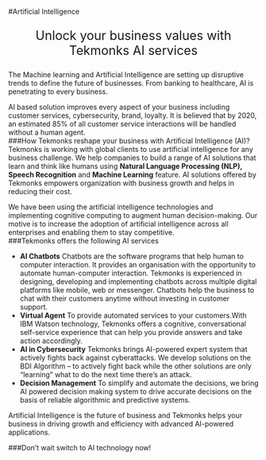 #Artificial Intelligence
<p style="font-size:25px; text-align:center">Unlock your business values with Tekmonks AI services</p>

The Machine learning and Artificial Intelligence are setting up disruptive trends to define the future of businesses. From banking to healthcare, AI is penetrating to every business.

AI based solution improves every aspect of your business including customer services, cybersecurity, brand, loyalty. It is believed that by 2020, an estimated 85% of all customer service interactions will be handled without a human agent.
<br/>
###How Tekmonks reshape your business with Artificial Intelligence (AI)?
Tekmonks is working with global clients to use artificial intelligence for any business challenge. We help companies to build a range of AI solutions that learn and think like humans using **Natural Language Processing (NLP), Speech Recognition** and **Machine Learning** feature. AI solutions offered by Tekmonks empowers organization with business growth and helps in reducing their cost.

We have been using the artificial intelligence technologies and implementing cognitive computing to augment human decision-making. Our motive is to increase the adoption of artificial intelligence across all enterprises and enabling them to stay competitive.
<br/>
###Tekmonks offers the following AI services
* **AI Chatbots**
Chatbots are the software programs that help human to computer interaction. It provides an organisation with the opportunity to automate human-computer interaction. Tekmonks is experienced in designing, developing and implementing chatbots across multiple digital platforms like mobile, web or messenger. Chatbots help the business to chat with their customers anytime without investing in customer support.
* **Virtual Agent**
To provide automated services to your customers.With IBM Watson technology, Tekmonks offers a cognitive, conversational self-service experience that can help you provide answers and take action accordingly.
* **AI in Cybersecurity**
Tekmonks brings AI-powered expert system that  actively fights back against cyberattacks. 
We develop solutions on the BDI Algorithm – to actively fight back while the other solutions are only “learning” what to do the next time there’s an attack. 
* **Decision Management**
To simplify and automate the decisions, we bring AI powered decision making system to drive accurate decisions on the basis of reliable algorithmic and predictive systems.

Artificial Intelligence is the future of business and Tekmonks helps your business in driving growth and efficiency with advanced AI-powered applications. 

###Don’t wait switch to AI technology now!